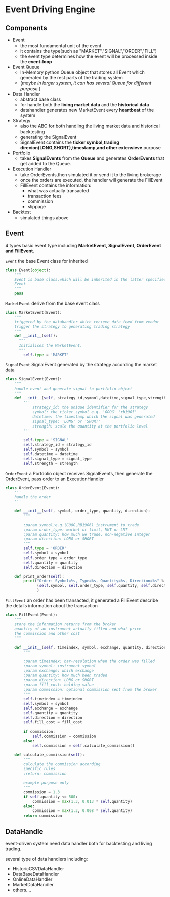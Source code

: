 # Event Driving Engine
## Components
- Event
  - the most fundamental unit of the event
  - it contains the type(such as "MARKET","SIGNAL","ORDER","FILL")
  - the event type determines how the event will be processed inside the **event-loop**
- Event Queue
  - In-Memory python Queue object that stores all Event which generated by the rest parts
  of the trading system
  - (_maybe in larger system, it can has several Queue for different purpose._)
- Data Handler
  - abstract base class
  - for handle both the **living market data** and the **historical data**
  - datahandler generates new MarketEvent every **heartbeat** of the system
- Strategy
  - also the ABC for both handling the living market data and historical backtesting
  - generating the SignalEvent
  - SignalEvent contains the **ticker symbol,trading direcion(LONG,SHORT),timestamp,and other extensieve** purpose
- Portfolio
  - takes **SignalEvents** from the **Queue** and generates **OrderEvents** that get added to the Queue.
- Execution Handler
  - take OrderEvents,then simulated it or send it to the living brokerage
  - once the orders are executed, the handler will generate the FillEvent
  - FillEvent contains the information:
    - what was actually transacted
    - transaction fees
    - commission
    - slippage
- Backtest
  - simulated things above
  
## Event
4 types basic event type including  **MarketEvent, SignalEvent, OrderEvent and FillEvent.**

``Event``
the base Event class for inherited
```python
class Event(object):
    """
    Event is base class,which will be inherited in the latter specified deritive 
    Event
    """
    pass
```
``MarketEvent``
derive from the base event class
```python
class MarketEvent(Event):
    """
    triggered by the datahandler which recieve data feed from vendor
    trigger the strategy to generating trading strategy
    """
    def __init__(self):
      """
      Initialises the MarketEvent.
      """
        self.type = 'MARKET'

```
``SignalEvent``
SignalEvent generated by the strategy according the market data
```python
class SignalEvent(Event):
    """
    handle event and generate signal to portfolio object
    """
    def __init__(self, strategy_id,symbol,datetime,signal_type,strength):
        '''
            strategy_id: the unique identifier for the strategy
            symbol: the ticker symbol e.g. 'GOOG' 'rb1905'
            datetime: the timestamp which the signal was generated
            signal_type: 'LONG' or 'SHORT'
            strength: scale the quantity at the portfolio level
        '''

        self.type = 'SIGNAL'
        self.strategy_id = strategy_id
        self.symbol = symbol
        self.datetime = datetime
        self.signal_type = signal_type
        self.strength = strength
```
``OrderEvent``
a Portdolio object receives SignalEvents, then generate the OrderEvent, pass order to an ExecutionHandler
```python
class OrderEvent(Event):
    '''
    handle the order
    '''

    def __init__(self, symbol, order_type, quantity, direction):
        """

        :param symbol:e.g.(GOOG,RB1906) instrument to trade
        :param order_type: market or limit, MKT or LMT
        :param quantity: how much we trade, non-negative integer
        :param direction: LONG or SHORT
        """
        self.type = 'ORDER'
        self.symbol = symbol
        self.order_type = order_type
        self.quantity = quantity
        self.direction = direction

    def print_order(self):
        print("Order: Symbol=%s, Type=%s, Quantity=%s, Direction=%s" %
              (self.symbol, self.order_type, self.quantity, self.direction)
              )   
```
``FillEvent``
an order has been transacted, it generated a FillEvent describe the details information about the transaction
```python
class FillEvent(Event):
    """
    store the information returns from the broker
    quantity of an instrument actually filled and what price
    the commission and other cost
    """

    def __init__(self, timeindex, symbol, exchange, quantity, direction, fill_cost, commission=None):
        """

        :param timeindex: bar-resolution when the order was filled
        :param symbol: instrument symbol
        :param exchange: which exchange
        :param quantity: how much been traded
        :param direction: LONG or SHORT
        :param fill_cost: holding value
        :param commission: optional commission sent from the broker
        """
        self.timeindex = timeindex
        self.symbol = symbol
        self.exchange = exchange
        self.quantity = quantity
        self.direction = direction
        self.fill_cost = fill_cost

        if commission:
            self.commission = commission
        else:
            self.commission = self.calculate_commission()

    def calculate_commission(self):
        """
        calculate the commission according
        specific rules
        :return: commission

        example purpose only
        """
        commission = 1.3
        if self.quantity <= 500:
            commission = max(1.3, 0.013 * self.quantity)
        else:
            commission = max(1.3, 0.008 * self.quantity)
        return commission
```

## DataHandle
event-driven system need data handler both for backtesting and living trading.

several type of data handlers including:
 - HistoricCSVDataHandler
 - DataBaseDataHandler
 - OnlineDataHandler
 - MarketDataHandler
 - others....